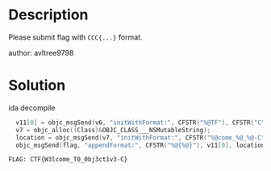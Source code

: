 # Description
Please submit flag with `CCC{...}` format.

author: avltree9798

# Solution
ida decompile  
```c
  v11[0] = objc_msgSend(v6, "initWithFormat:", CFSTR("%@TF"), CFSTR("C"));
  v7 = objc_alloc((Class)&OBJC_CLASS___NSMutableString);
  location = objc_msgSend(v7, "initWithFormat:", CFSTR("%@come_%@_%@-C"), CFSTR("W3l"), CFSTR("T0"), CFSTR("0bj3ct1v3"));
  objc_msgSend(flag, "appendFormat:", CFSTR("%@{%@}"), v11[0], location);
```
`FLAG: CTF{W3lcome_T0_0bj3ct1v3-C}`